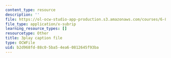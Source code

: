 ```yaml
---
content_type: resource
description: ''
file: https://ol-ocw-studio-app-production.s3.amazonaws.com/courses/6-832-underactuated-robotics-spring-2009/b2d968fd88c05ba54ea60812645f93ba_7nnFGxqRwNE.srt
file_type: application/x-subrip
learning_resource_types: []
resourcetype: Other
title: 3play caption file
type: OCWFile
uid: b2d968fd-88c0-5ba5-4ea6-0812645f93ba
---
```

